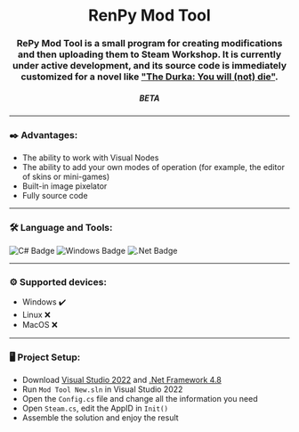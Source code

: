 <h1 align="center">RenPy Mod Tool</h1>
<h3 align="center">RePy Mod Tool is a small program for creating modifications and then uploading them to Steam Workshop. It is currently under active development, and its source code is immediately customized for a novel like <a href="https://store.steampowered.com/app/1595380/The_Durka/">"The Durka: You will (not) die"</a>.</h3>
<h5 align="center">BETA</h5>

---

### ✒️ Advantages:
- The ability to work with Visual Nodes
- The ability to add your own modes of operation (for example, the editor of skins or mini-games)
- Built-in image pixelator
- Fully source code

---

### :hammer_and_wrench: Language and Tools:
<div><img src="https://img.shields.io/badge/c%23-%23239120.svg?style=for-the-badge&logo=c-sharp&logoColor=white" alt="C# Badge"/>
<img src="https://img.shields.io/badge/Windows-0078D6?style=for-the-badge&logo=windows&logoColor=white" alt="Windows Badge"/>
<img src="https://img.shields.io/badge/.NET-5C2D91?style=for-the-badge&logo=.net&logoColor=white" alt=".Net Badge"/>
</div>

---

### ⚙️ Supported devices:
- Windows ✔️
- Linux ❌
- MacOS ❌<br>
 
---
 
### 🖥️ Project Setup:
- Download <a href="https://visualstudio.microsoft.com/downloads/">Visual Studio 2022</a> and <a href="https://go.microsoft.com/fwlink/?linkid=2088631">.Net Framework 4.8</a>
- Run ``Mod Tool New.sln`` in Visual Studio 2022
- Open the ``Config.cs`` file and change all the information you need
- Open ``Steam.cs``, edit the AppID in ``Init()``
- Assemble the solution and enjoy the result
